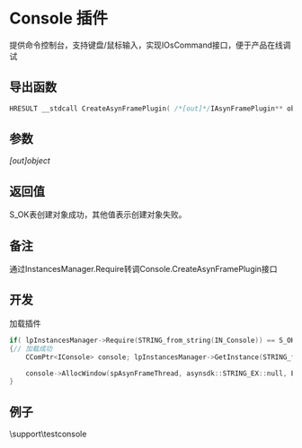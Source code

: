# Console 插件  

提供命令控制台，支持键盘/鼠标输入，实现IOsCommand接口，便于产品在线调试  

## 导出函数  
```c++  
HRESULT __stdcall CreateAsynFramePlugin( /*[out]*/IAsynFramePlugin** object )    
```  

## 参数
*[out]object*  

## 返回值
S_OK表创建对象成功，其他值表示创建对象失败。  

## 备注
通过InstancesManager.Require转调Console.CreateAsynFramePlugin接口  

## 开发  
加载插件
```c++  
if( lpInstancesManager->Require(STRING_from_string(IN_Console)) == S_OK )
{// 加载成功
    CComPtr<IConsole> console; lpInstancesManager->GetInstance(STRING_from_string(IN_Console), IID_IConsole, (void**)&console);

    console->AllocWindow(spAsynFrameThread, asynsdk::STRING_EX::null, ENABLE_INPUT_KEYBOARD|ENABLE_INPUT_MOUSE, 0); //创建控制台, 支持键盘/鼠标输入
}
```  

## 例子  
\support\testconsole  
